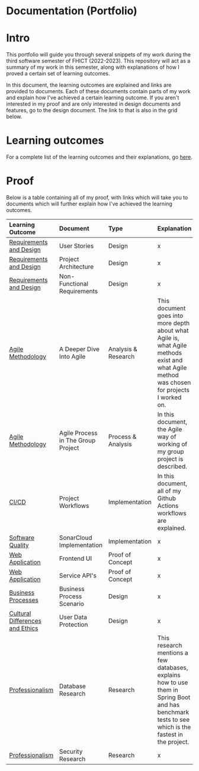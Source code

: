 # Documentation (Portfolio)

# Intro

This portfolio will guide you through several snippets of my work during the third software semester of FHICT (2022-2023). This repository will act as a summary of my work in this semester, along with explanations of how I proved a certain set of learning outcomes.

In this document, the learning outcomes are explained and links are provided to documents. Each of these documents contain parts of my work and explain how I've achieved a certain learning outcome. If you aren't interested in my proof and are only interested in design documents and features, go to the design document. The link to that is also in the grid below.

# Learning outcomes

For a complete list of the learning outcomes and their explanations, go [here](/Resources/Learning%20Outcomes.md).

# Proof

Below is a table containing all of my proof, with links which will take you to documents which will further explain how I've achieved the learning outcomes.

| Learning Outcome | Document | Type | Explanation |  Link |
|:-----------------|:---------|:-----|:------------|:-----:|
| [Requirements and Design](/Resources/Learning%20Outcomes.md#Requirements%20and%20Design) | User Stories | Design | x | [🔗](/Proof/Requirements%20and%20Design/User%20Stories.md) |
| [Requirements and Design](/Resources/Learning%20Outcomes.md#Requirements%20and%20Design) | Project Architecture | Design | x | [🔗](/Proof/Requirements%20and%20Design/Project%20Architecture.md) |
| [Requirements and Design](/Resources/Learning%20Outcomes.md#Requirements%20and%20Design) | Non-Functional Requirements | Design | x | [🔗](/Proof/Requirements%20and%20Design/Non-Functional%20Requirements.md) |
| [Agile Methodology](/Resources/Learning%20Outcomes.md#Agile%20Methodology) | A Deeper Dive Into Agile | Analysis & Research | This document goes into more depth about what Agile is, what Agile methods exist and what Agile method was chosen for projects I worked on. | [🔗](/Proof/Agile%20Methodology/A%20Deeper%20Dive%20Into%20Agile.md) |
| [Agile Methodology](/Resources/Learning%20Outcomes.md#Agile%20Methodology) | Agile Process in The Group Project | Process & Analysis | In this document, the Agile way of working of my group project is described. | [🔗](/Proof/Agile%20Methodology/Agile%20Process%20in%20The%20Group%20Project.md) |
| [CI/CD](/Resources/Learning%20Outcomes.md#CI%20and%20CD) | Project Workflows | Implementation | In this document, all of my Github Actions workflows are explained. | [🔗](/Proof/CI%20and%20CD/Project%20Workflows.md) |
| [Software Quality](/Resources/Learning%20Outcomes.md#Software%20Quality) | SonarCloud Implementation | Implementation | x | [🔗](/Proof/Software%20Quality/SonarCloud%20Implementation.md) |
| [Web Application](/Resources/Learning%20Outcomes.md#Web%20Application) | Frontend UI | Proof of Concept | x | [🔗](/Proof/Web%20Application/Frontend%20UI.md) |
| [Web Application](/Resources/Learning%20Outcomes.md#Web%20Application) | Service API's | Proof of Concept | x | [🔗](/Proof/Web%20Application/Service%20API's.md) |
| [Business Processes](/Resources/Learning%20Outcomes.md#Business%20Processes) | Business Process Scenario | Design | x | [🔗](/Proof/Business%20Processes/Business%20Process%20Scenario.md) |
| [Cultural Differences and Ethics](/Resources/Learning%20Outcomes.md#Cultural%20Differences%20and%20Ethics) | User Data Protection | Design | x | [🔗](/Proof/Cultural%20Differences%20and%20Ethics/User%20Data%20Protection.md) |
| [Professionalism](/Resources/Learning%20Outcomes.md#Professionalism) | Database Research | Research | This research mentions a few databases, explains how to use them in Spring Boot and has benchmark tests to see which is the fastest in the project. | [🔗](/Research/Database%20Research.md) |
| [Professionalism](/Resources/Learning%20Outcomes.md#Professionalism) | Security Research | Research | x | [🔗]() |
